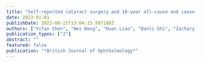 ```yaml
---
title: "Self-reported cataract surgery and 10-year all-cause and cause-specific mortality: findings from the National Health and Nutrition Examination Survey"
date: 2023-01-01
publishDate: 2023-08-15T13:04:15.997188Z
authors: ["Yifan Chen", "Wei Wang", "Huan Liao", "Danli Shi", "Zachary Tan", "Xianwen Shang", admin, "Yu Huang", "Qingrong Deng", "Honghua Yu"]
publication_types: ["2"]
abstract: ""
featured: false
publication: "*British Journal of Ophthalmology*"
---
```


